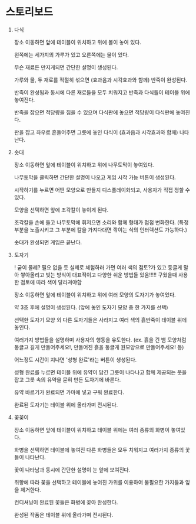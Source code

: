# 스토리보드

1. 다식
    
    장소 이동하면 앞에 테이블이 위치하고 위에 볼이 놓여 있다.
    
    왼쪽에는 세가지의 가루가 있고 오른쪽에는 물이 있다.
    
    무슨 재료든 만지게되면 간단한 설명이 생성된다.
    
    가루와 물, 두 재료를 적절히 섞으면 (효과음과 시각효과와 함께) 반죽이 완성된다.
    
    반죽이 완성됨과 동시에 다른 재료들을 모두 치워지고 반죽과 다식틀이 테이블 위에 놓여진다.
    
    반죽을 잡으면 적당량을 집을 수 있으며 다식판에 놓으면 적당량이 다식판에 놓여진다.
    
    판을 잡고 좌우로 흔들어주면 그릇에 놓인 다식이 (효과음과 시각효과와 함께) 나타난다.
    
2. 솟대
    
    장소 이동하면 앞에 테이블이 위치하고 위에 나무토막이 놓여있다.
    
    나무토막을 클릭하면 간단한 설명이 나오고 게임 시작 가능 버튼이 생성된다.
    
    시작하기를 누르면 어떤 모양으로 만들지 디스플레이화되고, 사용자가 직접 정할 수 있다.
    
    모양을 선택하면 앞에 조각칼이 놓이게 된다.
    
    조각칼을 손에 들고 나무토막에 휘저으면 소리와 함께 형태가 점점 변화한다. (특정 부분을 노출시키고 그 부분에 칼을 가져다대면 깎이는 식의 인터렉션도 가능하다.)
    
    솟대가 완성되면 게임은 끝난다.
    
3. 도자기
    
    ! 굳이 물레? 필요 없을 듯 실제로 체험하러 가면 여러 색의 점토?가 있고 둥글게 말아 쌓아올리고 빚는 방식이 대표적이고 다양한 쉬운 방법들 있음!!!!! 구웠을때 사용한 점토에 따라 색이 달라져야함
    
    장소 이동하면 앞에 테이블이 위치하고 위에 여러 모양의 도자기가 놓여있다.
    
    약 3초 후에 설명이 생성된다. (앞에 놓인 도자기 모양 중 한 가지를 선택)
    
    선택한 도자기 모양 외 다른 도자기들은 사라지고 여러 색의 흙반죽이 테이블 위에 놓인다.
    
    여러가지 방법들을 설명하며 사용자의 행동을 유도한다. (ex. 흙을 긴 뱀 모양처럼 둥글고 길게 만들어주세요!, 만들어진 흙을 둥글게 원모양으로 만들어주세요! 등) 
    
    어느정도 시간이 지나면 '성형 완료'라는 버튼이 생성된다.
    
    성형 완료를 누르면 테이블 위에 유약이 담긴 그릇이 나타나고 함께 제공되는 붓을 잡고 그릇 속의 유약을 묻혀 만든 도자기에 바른다.
    
    유약 바르기가 완료되면 가마에 넣고 구워 완료한다.
    
    완료된 도자기는 테이블 위에 올라가며 전시된다.
    
4. 꽃꽂이
    
    장소 이동하면 앞에 테이블이 위치하고 테이블 위에는 여러 종류의 화병이 놓여있다.
    
    화병을 선택하면 테이블에 놓여진 다른 화병들은 모두 치워지고 여러가지 종류의 꽃들이 나타난다.
    
    꽃이 나타남과 동시에 간단한 설명이 눈 앞에 보여진다.
    
    취향에 따라 꽃을 선택하고 테이블에 놓여진 가위를 이용하여 불필요한 가지들과 잎을 제거한다.
    
    컨디셔닝이 완료된 꽃들은 화병에 꽂아 완성한다.
    
    완성된 작품은 테이블 위에 올라가며 전시된다.